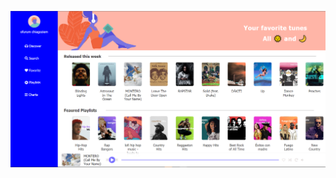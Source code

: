 ![alt text](https://github.com/ofurum/Music-Player-app/blob/main/src/assets/deezer-snapshot.PNG?raw=true)
